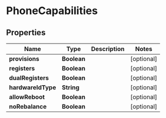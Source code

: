 
# PhoneCapabilities

## Properties
Name | Type | Description | Notes
------------ | ------------- | ------------- | -------------
**provisions** | **Boolean** |  |  [optional]
**registers** | **Boolean** |  |  [optional]
**dualRegisters** | **Boolean** |  |  [optional]
**hardwareIdType** | **String** |  |  [optional]
**allowReboot** | **Boolean** |  |  [optional]
**noRebalance** | **Boolean** |  |  [optional]



